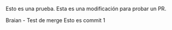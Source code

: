 Esto es una prueba.
Esta es una modificación para probar un PR.

Braian - Test de merge
Esto es commit 1 

